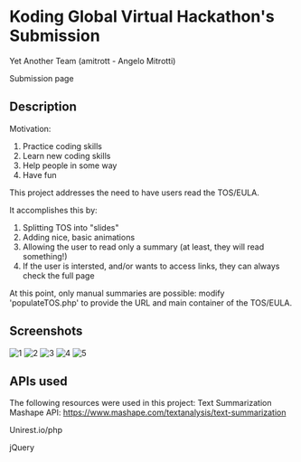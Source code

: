 # Koding Global Virtual Hackathon's Submission

Yet Another Team (amitrott - Angelo Mitrotti)

Submission page

## Description

Motivation:
1. Practice coding skills
2. Learn new coding skills
3. Help people in some way
4. Have fun

This project addresses the need to have users read the TOS/EULA.

It accomplishes this by:
1. Splitting TOS into "slides"
2. Adding nice, basic animations
3. Allowing the user to read only a summary (at least, they will read something!)
4. If the user is intersted, and/or wants to access links, they can always check the full page

At this point, only manual summaries are possible:
modify 'populateTOS.php' to provide the URL and main container of the TOS/EULA.

## Screenshots

![1](https://cloud.githubusercontent.com/assets/9977287/5334909/4f4abe8a-7e63-11e4-86db-b7d97d3fac24.png)
![2](https://cloud.githubusercontent.com/assets/9977287/5334911/553f3640-7e63-11e4-8968-0733042b4bf4.png)
![3](https://cloud.githubusercontent.com/assets/9977287/5334915/6e7a4e88-7e63-11e4-81ba-0c9538e29428.png)
![4](https://cloud.githubusercontent.com/assets/9977287/5334917/74e4eb34-7e63-11e4-89be-e870137c5996.png)
![5](https://cloud.githubusercontent.com/assets/9977287/5334918/79be85f2-7e63-11e4-8e18-a69e82602829.png)

## APIs used

The following resources were used in this project:
Text Summarization Mashape API: 
 https://www.mashape.com/textanalysis/text-summarization
 
Unirest.io/php

jQuery
